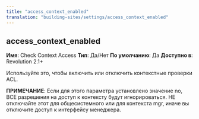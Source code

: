 ```yaml
---
title: "access_context_enabled"
translation: "building-sites/settings/access_context_enabled"
---
```


## access\_context\_enabled

**Имя**: Check Context Access
**Тип**: Да/Нет
**По умолчанию**: Да
**Доступно в**: Revolution 2.1+

Используйте это, чтобы включить или отключить контекстные проверки ACL.

**ПРИМЕЧАНИЕ**: Если для этого параметра установлено значение no, ВСЕ разрешения на доступ к контексту будут игнорироваться. НЕ отключайте этот для общесистемного или для контекста mgr, иначе вы отключите доступ к интерфейсу менеджера.